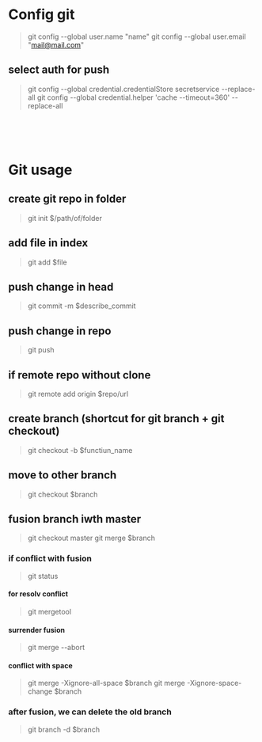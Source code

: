 # Config git
> git config --global user.name "name" 
> git config --global user.email "mail@mail.com"

## select auth for push
> git config --global credential.credentialStore secretservice --replace-all
> git config --global credential.helper 'cache --timeout=360' --replace-all

</br></br></br>

# Git usage

## create git repo in folder
> git init $/path/of/folder

## add file in index
> git add $file 

## push change in head
> git commit -m $describe_commit

## push change in repo
> git push 

## if remote repo without clone
> git remote add origin $repo/url


## create branch (shortcut for git branch + git checkout)
> git checkout -b $functiun_name

## move to other branch 
> git checkout $branch

## fusion branch iwth master
> git checkout master
> git merge $branch

### if conflict with fusion
> git status

#### for resolv conflict
> git mergetool

#### surrender fusion
> git merge --abort

#### conflict with space
> git merge -Xignore-all-space $branch
> git merge -Xignore-space-change $branch

### after fusion, we can delete the old branch
> git branch -d $branch

